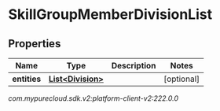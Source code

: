# SkillGroupMemberDivisionList


## Properties

| Name | Type | Description | Notes |
| ------------ | ------------- | ------------- | ------------- |
| **entities** | [**List&lt;Division&gt;**](Division) |  |  [optional] |




_com.mypurecloud.sdk.v2:platform-client-v2:222.0.0_
